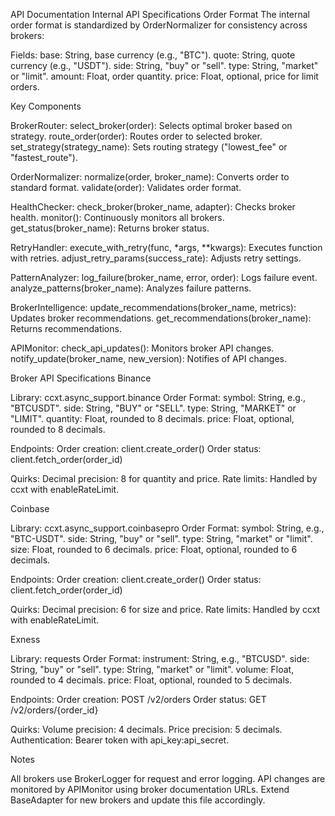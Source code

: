 API Documentation
Internal API Specifications
Order Format
The internal order format is standardized by OrderNormalizer for consistency across brokers:

Fields:
base: String, base currency (e.g., "BTC").
quote: String, quote currency (e.g., "USDT").
side: String, "buy" or "sell".
type: String, "market" or "limit".
amount: Float, order quantity.
price: Float, optional, price for limit orders.



Key Components

BrokerRouter:
select_broker(order): Selects optimal broker based on strategy.
route_order(order): Routes order to selected broker.
set_strategy(strategy_name): Sets routing strategy ("lowest_fee" or "fastest_route").


OrderNormalizer:
normalize(order, broker_name): Converts order to standard format.
validate(order): Validates order format.


HealthChecker:
check_broker(broker_name, adapter): Checks broker health.
monitor(): Continuously monitors all brokers.
get_status(broker_name): Returns broker status.


RetryHandler:
execute_with_retry(func, *args, **kwargs): Executes function with retries.
adjust_retry_params(success_rate): Adjusts retry settings.


PatternAnalyzer:
log_failure(broker_name, error, order): Logs failure event.
analyze_patterns(broker_name): Analyzes failure patterns.


BrokerIntelligence:
update_recommendations(broker_name, metrics): Updates broker recommendations.
get_recommendations(broker_name): Returns recommendations.


APIMonitor:
check_api_updates(): Monitors broker API changes.
notify_update(broker_name, new_version): Notifies of API changes.



Broker API Specifications
Binance

Library: ccxt.async_support.binance
Order Format:
symbol: String, e.g., "BTCUSDT".
side: String, "BUY" or "SELL".
type: String, "MARKET" or "LIMIT".
quantity: Float, rounded to 8 decimals.
price: Float, optional, rounded to 8 decimals.


Endpoints:
Order creation: client.create_order()
Order status: client.fetch_order(order_id)


Quirks:
Decimal precision: 8 for quantity and price.
Rate limits: Handled by ccxt with enableRateLimit.



Coinbase

Library: ccxt.async_support.coinbasepro
Order Format:
symbol: String, e.g., "BTC-USDT".
side: String, "buy" or "sell".
type: String, "market" or "limit".
size: Float, rounded to 6 decimals.
price: Float, optional, rounded to 6 decimals.


Endpoints:
Order creation: client.create_order()
Order status: client.fetch_order(order_id)


Quirks:
Decimal precision: 6 for size and price.
Rate limits: Handled by ccxt with enableRateLimit.



Exness

Library: requests
Order Format:
instrument: String, e.g., "BTCUSD".
side: String, "buy" or "sell".
type: String, "market" or "limit".
volume: Float, rounded to 4 decimals.
price: Float, optional, rounded to 5 decimals.


Endpoints:
Order creation: POST /v2/orders
Order status: GET /v2/orders/{order_id}


Quirks:
Volume precision: 4 decimals.
Price precision: 5 decimals.
Authentication: Bearer token with api_key:api_secret.



Notes

All brokers use BrokerLogger for request and error logging.
API changes are monitored by APIMonitor using broker documentation URLs.
Extend BaseAdapter for new brokers and update this file accordingly.
